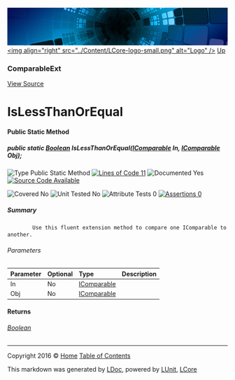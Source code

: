 ![](../Content/LCore-banner-small.png "")
[&lt;img align=&quot;right&quot; src=&quot;../Content/LCore-logo-small.png&quot; alt=&quot;Logo&quot; /&gt;](../../README.md)
[Up](ComparableExt.md)

### ComparableExt
[View Source](../Extensions/Reference%20Types/ComparableExt.cs)

# IsLessThanOrEqual

#### Public Static Method

##### public static <a href="https://msdn.microsoft.com/en-us/library/system.boolean.aspx" alt="">Boolean</a> IsLessThanOrEqual(<a href="https://msdn.microsoft.com/en-us/library/system.icomparable.aspx" alt="">IComparable</a> In, <a href="https://msdn.microsoft.com/en-us/library/system.icomparable.aspx" alt="">IComparable</a> Obj);

![Type Public Static Method](http://b.repl.ca/v1/Type-Public%20Static%20Method-blue.png "") [![Lines of Code 11](http://b.repl.ca/v1/Lines%20of%20Code-11-blue.png "")](../Extensions/Reference%20Types/ComparableExt.cs#L79)    ![Documented Yes](http://b.repl.ca/v1/Documented-Yes-brightgreen.png "") [![Source Code Available](http://b.repl.ca/v1/Source%20Code-Available-brightgreen.png "")](../Extensions/Reference%20Types/ComparableExt.cs#L79)

![Covered No](http://b.repl.ca/v1/Covered-No-red.png "") ![Unit Tested No](http://b.repl.ca/v1/Unit%20Tested-No-lightgrey.png "") ![Attribute Tests 0](http://b.repl.ca/v1/Attribute%20Tests-0-lightgrey.png "") [![Assertions 0](http://b.repl.ca/v1/Assertions-0-lightgrey.png "")](../Extensions/Reference%20Types/ComparableExt.cs)

##### Summary

            Use this fluent extension method to compare one IComparable to another.
            

###### Parameters

Parameter | Optional | Type | Description
:---  | :---  | :---  | :--- 
In | No | [IComparable](https://msdn.microsoft.com/en-us/library/system.icomparable.aspx) | 
Obj | No | [IComparable](https://msdn.microsoft.com/en-us/library/system.icomparable.aspx) | 


#### Returns

###### [Boolean](https://msdn.microsoft.com/en-us/library/system.boolean.aspx)



---

Copyright 2016 &copy; [Home](../../README.md) [Table of Contents](../../TableOfContents.md)

This markdown was generated by [LDoc](https://github.com/CodeSingularity/LDoc), powered by [LUnit](https://github.com/CodeSingularity/LUnit), [LCore](https://github.com/CodeSingularity/LCore)
